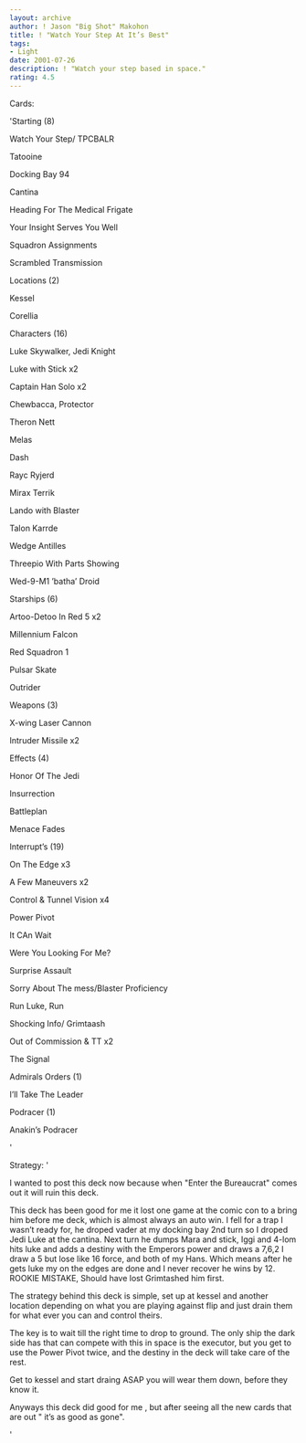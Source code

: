 ```yaml
---
layout: archive
author: ! Jason "Big Shot" Makohon
title: ! "Watch Your Step At It’s Best"
tags:
- Light
date: 2001-07-26
description: ! "Watch your step based in space."
rating: 4.5
---
```

Cards: 

'Starting (8)

Watch Your Step/ TPCBALR

Tatooine

Docking Bay 94

Cantina

Heading For The Medical Frigate

Your Insight Serves You Well

Squadron Assignments

Scrambled Transmission


Locations (2)

Kessel

Corellia


Characters (16)

Luke Skywalker, Jedi Knight

Luke with Stick x2

Captain Han Solo x2

Chewbacca, Protector

Theron Nett

Melas

Dash

Rayc Ryjerd

Mirax Terrik

Lando with Blaster

Talon Karrde

Wedge Antilles

Threepio With Parts Showing

Wed-9-M1 ’batha’ Droid


Starships (6)

Artoo-Detoo In Red 5 x2

Millennium Falcon

Red Squadron 1

Pulsar Skate

Outrider


Weapons (3)

X-wing Laser Cannon

Intruder Missile x2


Effects (4)

Honor Of The Jedi

Insurrection

Battleplan

Menace Fades


Interrupt’s (19)

On The Edge x3

A Few Maneuvers x2

Control & Tunnel Vision x4

Power Pivot

It CAn Wait

Were You Looking For Me?

Surprise Assault

Sorry About The mess/Blaster Proficiency

Run Luke, Run

Shocking Info/ Grimtaash

Out of Commission & TT x2

The Signal


Admirals Orders (1)

I’ll Take The Leader


Podracer (1)

Anakin’s Podracer

'

Strategy: '

I wanted to post this deck now because when "Enter the Bureaucrat" comes out it will ruin this deck.


This deck has been good for me it lost one game at the comic con to a bring him before me deck, which is almost always an auto win. I fell for a trap I wasn’t ready for, he droped vader at my docking bay 2nd turn so I droped Jedi Luke at the cantina. Next turn he dumps Mara and stick, Iggi and 4-lom hits luke and adds a destiny with the Emperors power and draws a 7,6,2 I draw a 5 but lose like 16 force, and both of my Hans.  Which means after he gets luke my on the edges are done and I never recover he wins by 12. ROOKIE MISTAKE, Should have lost Grimtashed him first.


The strategy behind this deck is simple, set up at kessel and another location depending on what you are playing against flip and just drain them for what ever you can and control theirs.  


The key is to wait till the right time to drop to ground.  The only ship the dark side has that can compete with this in space is the executor, but you get to use the Power Pivot twice, and the destiny in the deck will take care of the rest.


Get to kessel and start draing ASAP you will wear them down, before they know it.


Anyways this deck did good for me , but after seeing all the new cards that are out " it’s as good as gone".



'